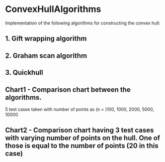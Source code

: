 # ConvexHullAlgorithms

Implementation of the following algorithms for constructing the convex hull: 

## 1. Gift wrapping algorithm

## 2. Graham scan algorithm

## 3. Quickhull

## Chart1 - Comparison chart between the algorithms.

5 test cases taken with number of points as (n = )100, 1000, 2000, 5000, 10000

## Chart2 - Comparison chart having 3 test cases with varying number of points on the hull. One of those is equal to the number of points (20 in this case)
